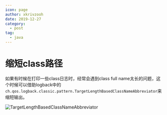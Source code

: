 ```yaml
---
icon: page
author: xkrivzooh
date: 2019-12-27
category:
  - post
tag:
  - java
---
```


# 缩短class路径

如果有时候在打印一些class日志时，经常会遇到class full name太长的问题，这个时候可以借助logback中的`ch.qos.logback.classic.pattern.TargetLengthBasedClassNameAbbreviator`来缩短输出。 ​

![TargetLengthBasedClassNameAbbreviator](http://wenchao.ren/img/2020/11/20191227193236.png)
